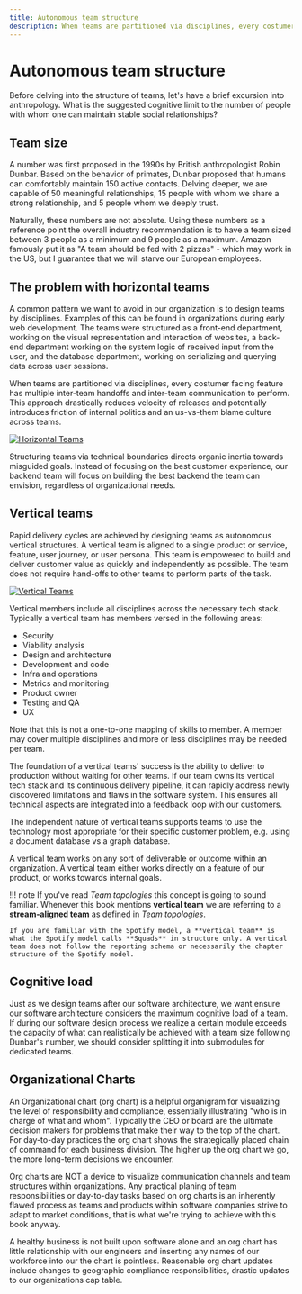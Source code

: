 ```yaml
---
title: Autonomous team structure
description: When teams are partitioned via disciplines, every costumer facing feature has multiple inter-team handoffs and inter-team communication to perform. This approach drastically reduces velocity of releases and potentially introduces friction of internal politics and an us-vs-them blame culture across teams.
---
```


# Autonomous team structure

Before delving into the structure of teams, let's have a brief excursion into anthropology. What is the suggested cognitive limit to the number of people with whom one can maintain stable social relationships?

## Team size

A number was first proposed in the 1990s by British anthropologist Robin Dunbar. Based on the behavior of primates, Dunbar proposed that humans can comfortably maintain 150 active contacts. Delving deeper, we are capable of 50 meaningful relationships, 15 people with whom we share a strong relationship, and 5 people whom we deeply trust.

Naturally, these numbers are not absolute. Using these numbers as a reference point the overall industry recommendation is to have a team sized between 3 people as a minimum and 9 people as a maximum. Amazon famously put it as "A team should be fed with 2 pizzas" - which may work in the US, but I guarantee that we will starve our European employees.

## The problem with horizontal teams

A common pattern we want to avoid in our organization is to design teams by disciplines. Examples of this can be found in organizations during <!-- vale write-good.Weasel = NO -->early<!-- vale write-good.Weasel = YES --> web development. The teams were structured as a front-end department, working on the visual representation and interaction of websites, a back-end department working on the system logic of received input from the user, and the database department, working on serializing and querying data across user sessions.

When teams are partitioned via disciplines, every costumer facing feature has multiple inter-team handoffs and inter-team communication to perform. This approach drastically reduces velocity of releases and potentially introduces friction of internal politics and an us-vs-them blame culture across teams.

[![Horizontal Teams](../../assets/images/book/anatomy-of-a-software-company/horizontal-teams.webp)](../../assets/images/book/anatomy-of-a-software-company/horizontal-teams.png)

Structuring teams via technical boundaries directs organic inertia towards misguided goals. Instead of focusing on the best customer experience, our backend team will focus on building the best backend the team can envision, regardless of organizational needs.

## Vertical teams

Rapid delivery cycles are achieved by designing teams as autonomous vertical structures. A vertical team is aligned to a single product or service, feature, user journey, or user persona. This team is empowered to build and deliver customer value as quickly and independently as possible. The team does not require hand-offs to other teams to perform parts of the task.

[![Vertical Teams](../../assets/images/book/anatomy-of-a-software-company/vertical-teams.webp)](../../assets/images/book/anatomy-of-a-software-company/vertical-teams.png)

Vertical members include all disciplines across the necessary tech stack. Typically a vertical team has members versed in the following areas:

- Security
- Viability analysis
- Design and architecture
- Development and code
- Infra and operations
- Metrics and monitoring
- Product owner
- Testing and QA
- UX

Note that this is not a one-to-one mapping of skills to member. A member may cover multiple disciplines and more or less disciplines may be needed per team. 

The foundation of a vertical teams' success is the ability to deliver to production without waiting for other teams. If our team owns its vertical tech stack and its continuous delivery pipeline, it can rapidly address newly discovered limitations and flaws in the software system. This ensures all technical aspects are integrated into a feedback loop with our customers.  

The independent nature of vertical teams supports teams to use the technology most appropriate for their specific customer problem, e.g. using a document database vs a graph database. 

A vertical team works on any sort of deliverable or outcome within an organization. A vertical team either works directly on a feature of our product, or works towards internal goals.

<!-- vale Vale.Avoid = NO -->

!!! note
    If you've read *Team topologies* this concept is going to sound familiar. Whenever this book mentions **vertical team** we are referring to a **stream-aligned team** as defined in *Team topologies*.

    If you are familiar with the Spotify model, a **vertical team** is what the Spotify model calls **Squads** in structure only. A vertical team does not follow the reporting schema or necessarily the chapter structure of the Spotify model.

<!-- vale Vale.Avoid = YES -->

## Cognitive load

Just as we design teams after our software architecture, we want ensure our software architecture considers the maximum cognitive load of a team. If during our software design process we realize a certain module exceeds the capacity of what can realistically be achieved with a team size following Dunbar's number, we should consider splitting it into submodules for dedicated teams.

## Organizational Charts

An Organizational chart (org chart) is a helpful organigram for visualizing the level of responsibility and compliance, essentially illustrating "who is in charge of what and whom". Typically the CEO or board are the ultimate decision makers for problems that make their way to the top of the chart. For day-to-day practices the org chart shows the strategically placed chain of command for each business division. The higher up the org chart we go, the more long-term decisions we encounter.

Org charts are NOT a device to visualize communication channels and team structures within organizations. Any practical planing of team responsibilities or day-to-day tasks based on org charts is an inherently flawed process as teams and products within software companies strive to adapt to market conditions, that is what we're trying to achieve with this book anyway.

A healthy business is not built upon software alone and an org chart has little relationship with our engineers and inserting any names of our workforce into our the chart is pointless. Reasonable org chart updates include changes to geographic compliance responsibilities, drastic updates to our organizations cap table.
